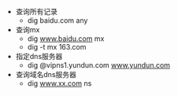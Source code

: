 * 查询所有记录
    * dig baidu.com any
* 查询mx
    * dig www.baidu.com mx
    * dig -t mx 163.com
* 指定dns服务器
    * dig @vipns1.yundun.com www.yundun.com
* 查询域名dns服务器
   *  dig www.xx.com ns
   
    